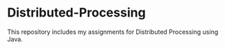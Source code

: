 # Distributed-Processing

This repository includes my assignments for Distributed Processing using Java.
